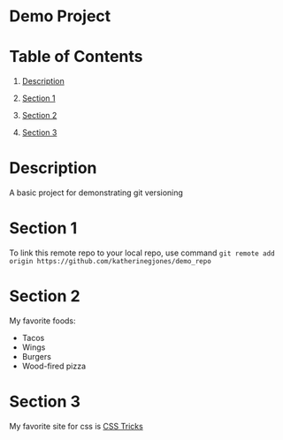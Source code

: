 # Demo Project

# Table of Contents

1. [Description](#description)

2. [Section 1](#section-1)

3. [Section 2](#section-2)

4. [Section 3](#section-3)


# Description

A basic project for demonstrating git versioning


# Section 1

To link this remote repo to your local repo, use command
`git remote add origin https://github.com/katherinegjones/demo_repo`

# Section 2

My favorite foods:

* Tacos
* Wings
* Burgers
* Wood-fired pizza

# Section 3

My favorite site for css is [CSS Tricks](https://css-tricks.com/)




